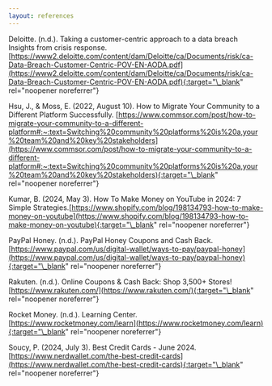 ```yaml
---
layout: references
---
```


Deloitte. (n.d.). Taking a customer-centric approach to a data breach Insights from crisis response. [https://www2.deloitte.com/content/dam/Deloitte/ca/Documents/risk/ca-Data-Breach-Customer-Centric-POV-EN-AODA.pdf](https://www2.deloitte.com/content/dam/Deloitte/ca/Documents/risk/ca-Data-Breach-Customer-Centric-POV-EN-AODA.pdf){:target="\_blank" rel="noopener noreferrer"}

Hsu, J., & Moss, E. (2022, August 10). How to Migrate Your Community to a Different Platform Successfully. [https://www.commsor.com/post/how-to-migrate-your-community-to-a-different-platform#:~:text=Switching%20community%20platforms%20is%20a,your%20team%20and%20key%20stakeholders](https://www.commsor.com/post/how-to-migrate-your-community-to-a-different-platform#:~:text=Switching%20community%20platforms%20is%20a,your%20team%20and%20key%20stakeholders){:target="\_blank" rel="noopener noreferrer"}

Kumar, B. (2024, May 3). How To Make Money on YouTube in 2024: 7 Simple Strategies.[https://www.shopify.com/blog/198134793-how-to-make-money-on-youtube](https://www.shopify.com/blog/198134793-how-to-make-money-on-youtube){:target="\_blank" rel="noopener noreferrer"}

PayPal Honey. (n.d.). PayPal Honey Coupons and Cash Back. [https://www.paypal.com/us/digital-wallet/ways-to-pay/paypal-honey](https://www.paypal.com/us/digital-wallet/ways-to-pay/paypal-honey){:target="\_blank" rel="noopener noreferrer"}

Rakuten. (n.d.). Online Coupons & Cash Back: Shop 3,500+ Stores! [https://www.rakuten.com/](https://www.rakuten.com/){:target="\_blank" rel="noopener noreferrer"}

Rocket Money. (n.d.). Learning Center. [https://www.rocketmoney.com/learn](https://www.rocketmoney.com/learn){:target="\_blank" rel="noopener noreferrer"}

Soucy, P. (2024, July 3). Best Credit Cards - June 2024. [https://www.nerdwallet.com/the-best-credit-cards](https://www.nerdwallet.com/the-best-credit-cards){:target="\_blank" rel="noopener noreferrer"}
